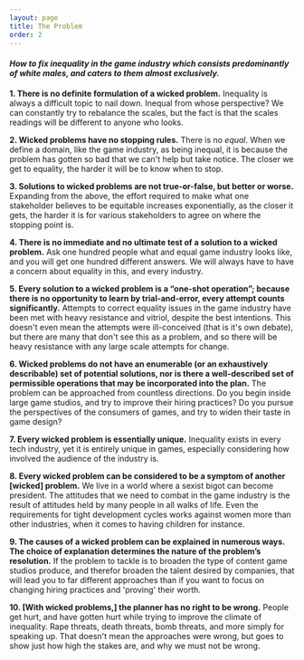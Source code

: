 ```yaml
---
layout: page
title: The Problem
order: 2
---
```


#### _How to fix inequality in the game industry which consists predominantly of white males, and caters to them almost exclusively._

**1. There is no definite formulation of a wicked problem.**
Inequality is always a difficult topic to nail down. Inequal from whose perspective? We can constantly try to rebalance the scales, but the fact is that the scales readings will be different to anyone who looks.

**2. Wicked problems have no stopping rules.**
There is no _equal_. When we define a domain, like the game industry, as being inequal, it is because the problem has gotten so bad that we can't help but take notice. The closer we get to equality, the harder it will be to know when to stop.

**3. Solutions to wicked problems are not true-or-false, but better or worse.**
Expanding from the above, the effort required to make what one stakeholder believes to be equitable increases exponentially, as the closer it gets, the harder it is for various stakeholders to agree on where the stopping point is.

**4. There is no immediate and no ultimate test of a solution to a wicked problem.**
Ask one hundred people what and equal game industry looks like, and you will get one hundred different answers. We will always have to have a concern about equality in this, and every industry.

**5. Every solution to a wicked problem is a “one-shot operation”; because there is no opportunity to learn by trial-and-error, every attempt counts significantly.**
Attempts to correct equality issues in the game industry have been met with heavy resistance and vitriol, despite the best intentions. This doesn't even mean the attempts were ill-conceived (that is it's own debate), but there are many that don't see this as a problem, and so there will be heavy resistance with any large scale attempts for change. 

**6. Wicked problems do not have an enumerable (or an exhaustively describable) set of potential solutions, nor is there a well-described set of permissible operations that may be incorporated into the plan.**
The problem can be approached from countless directions. Do you begin inside large game studios, and try to improve their hiring practices? Do you pursue the perspectives of the consumers of games, and try to widen their taste in game design?

**7. Every wicked problem is essentially unique.**
Inequality exists in every tech industry, yet it is entirely unique in games, especially considering how involved the audience of the industry is.

**8. Every wicked problem can be considered to be a symptom of another [wicked] problem.**
We live in a world where a sexist bigot can become president. The attitudes that we need to combat in the game industry is the result of attitudes held by many people in all walks of life. Even the requirements for tight development cycles works against women more than other industries, when it comes to having children for instance.

**9. The causes of a wicked problem can be explained in numerous ways. The choice of explanation determines the nature of the problem’s resolution.**
If the problem to tackle is to broaden the type of content game studios produce, and therefor broaden the talent desired by companies, that will lead you to far different approaches than if you want to focus on changing hiring practices and 'proving' their worth.

**10. [With wicked problems,] the planner has no right to be wrong.**
People get hurt, and have gotten hurt while trying to improve the climate of inequality. Rape threats, death threats, bomb threats, and more simply for speaking up. That doesn't mean the approaches were wrong, but goes to show just how high the stakes are, and why we must not be wrong.